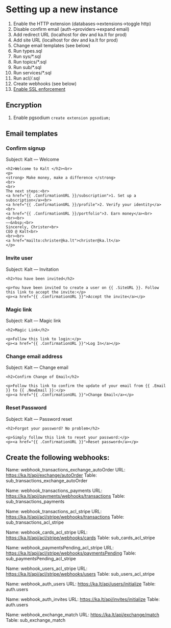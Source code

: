 # Setting up a new instance
1. Enable the HTTP extension (databases->extensions->toggle http)
2. Disable confirm email (auth->providers->expand email)
3. Add redirect URL (localhost for dev and ka.lt for prod)
4. Add site URL (localhost for dev and ka.lt for prod)
5. Change email templates (see below)
6. Run types.sql
7. Run sys/*.sql
8. Run topics/*.sql
9. Run sub/*.sql 
10. Run services/*.sql
11. Run acl/*/*.sql
12. Create webhooks (see below)
11. [Enable SSL enforcement](https://supabase.com/docs/guides/platform/ssl-enforcement) 

## Encryption
1. Enable pgsodium `create extension pgsodium;`

## Email templates

### Confirm signup
Subject: Kalt — Welcome

```
<h2>Welcome to Kalt </h2><br>
<p>
<strong> Make money, make a difference </strong>
<br>
<br>
The next steps:<br>
<a href="{{ .ConfirmationURL }}/subscription">1. Set up a subscription</a><br>
<a href="{{ .ConfirmationURL }}/profile">2. Verify your identity</a><br>
<a href="{{ .ConfirmationURL }}/portfolio">3. Earn money</a><br>
<br><br>
——&nbsp;<br>
Sincerely, Christer<br>
CEO @ Kalt<br>
<br><br>
<a href="mailto:christer@ka.lt">christer@ka.lt</a>
</p>
```
### Invite user
Subject: Kalt — Invitation

```
<h2>You have been invited</h2>

<p>You have been invited to create a user on {{ .SiteURL }}. Follow this link to accept the invite:</p>
<p><a href="{{ .ConfirmationURL }}">Accept the invite</a></p>

```

### Magic link 
Subject: Kalt — Magic link

```
<h2>Magic Link</h2>

<p>Follow this link to login:</p>
<p><a href="{{ .ConfirmationURL }}">Log In</a></p>
```

### Change email address
Subject: Kalt — Change email

```
<h2>Confirm Change of Email</h2>

<p>Follow this link to confirm the update of your email from {{ .Email }} to {{ .NewEmail }}:</p>
<p><a href="{{ .ConfirmationURL }}">Change Email</a></p>
```

###  Reset Password
Subject: Kalt — Password reset

```
<h2>Forgot your password? No problem</h2>

<p>Simply follow this link to reset your password:</p>
<p><a href="{{ .ConfirmationURL }}">Reset password</a></p>
```


## Create the following webhooks:

Name: webhook_transactions_exchange_autoOrder
URL: https://ka.lt/api/exchange/autoOrder
Table: sub_transactions_exchange_autoOrder

Name: webhook_transactions_payments
URL: https://ka.lt/api/payments/webhooks/transactions
Table: sub_transactions_payments

Name: webhook_transactions_acl_stripe
URL: https://ka.lt/api/acl/stripe/webhooks/transactions
Table: sub_transactions_acl_stripe

Name: webhook_cards_acl_stripe
URL: https://ka.lt/api/acl/stripe/webhooks/cards
Table: sub_cards_acl_stripe

Name: webhook_paymentsPending_acl_stripe
URL: https://ka.lt/api/acl/stripe/webhooks/paymentsPending
Table: sub_paymentsPending_acl_stripe

Name: webhook_users_acl_stripe
URL: https://ka.lt/api/acl/stripe/webhooks/users
Table: sub_users_acl_stripe

Name: webhook_auth_users
URL: https://ka.lt/api/users/initialize
Table: auth.users

Name: webhook_auth_invites
URL: https://ka.lt/api/invites/initialize
Table: auth.users

Name: webhook_exchange_match
URL: https://ka.lt/api/exchange/match
Table: sub_exchange_match

